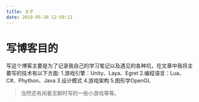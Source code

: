 ```yaml
---
title: 关于
date: 2019-05-30 12:59:21
---
```


<h1>写博客目的</h1>

<p>写这个博客主要是为了记录我自己的学习笔记以及遇见的各种坑，在文章中我将主要写的技术有以下方面:
    1.游戏引擎：Unity、Laya、Egret
    2.编程语言：Lua、C#、Phython、Java
    3.设计模式
    4.游戏架构
    5.图形学OpenGL</p>

<blockquote><p>当然还有闲着无聊时写的一些小游戏等等。</p></blockquote>